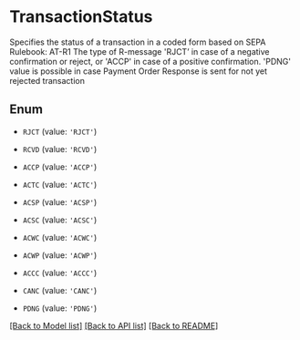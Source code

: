# TransactionStatus

Specifies the status of a transaction in a coded form based on SEPA Rulebook: AT-R1 The type of R-message 'RJCT’ in case of a negative confirmation or reject, or 'ACCP' in case of a positive confirmation. 'PDNG' value is possible in case Payment Order Response is sent for not yet rejected transaction

## Enum

* `RJCT` (value: `'RJCT'`)

* `RCVD` (value: `'RCVD'`)

* `ACCP` (value: `'ACCP'`)

* `ACTC` (value: `'ACTC'`)

* `ACSP` (value: `'ACSP'`)

* `ACSC` (value: `'ACSC'`)

* `ACWC` (value: `'ACWC'`)

* `ACWP` (value: `'ACWP'`)

* `ACCC` (value: `'ACCC'`)

* `CANC` (value: `'CANC'`)

* `PDNG` (value: `'PDNG'`)

[[Back to Model list]](../README.md#documentation-for-models) [[Back to API list]](../README.md#documentation-for-api-endpoints) [[Back to README]](../README.md)


